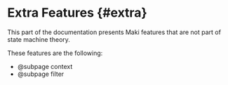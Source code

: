 # Extra Features {#extra}

This part of the documentation presents Maki features that are not part of state machine theory.

These features are the following:
* @subpage context
* @subpage filter
